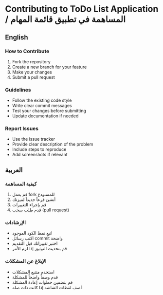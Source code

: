 <!-- @format -->

# Contributing to ToDo List Application / المساهمة في تطبيق قائمة المهام

## English

### How to Contribute

1. Fork the repository
2. Create a new branch for your feature
3. Make your changes
4. Submit a pull request

### Guidelines

-   Follow the existing code style
-   Write clear commit messages
-   Test your changes before submitting
-   Update documentation if needed

### Report Issues

-   Use the issue tracker
-   Provide clear description of the problem
-   Include steps to reproduce
-   Add screenshots if relevant

## العربية

### كيفية المساهمة

1. قم بعمل fork للمستودع
2. أنشئ فرعاً جديداً لميزتك
3. قم بإجراء التغييرات
4. قدم طلب سحب (pull request)

### الإرشادات

-   اتبع نمط الكود الموجود
-   اكتب رسائل commit واضحة
-   اختبر تغييراتك قبل التقديم
-   قم بتحديث التوثيق إذا لزم الأمر

### الإبلاغ عن المشكلات

-   استخدم متتبع المشكلات
-   قدم وصفاً واضحاً للمشكلة
-   قم بتضمين خطوات إعادة المشكلة
-   أضف لقطات الشاشة إذا كانت ذات صلة

